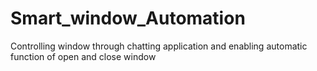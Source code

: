 # Smart_window_Automation
Controlling window through chatting application and enabling automatic function of open and close window
